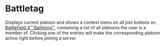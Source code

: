 # Battletag

Displays current platoon and shows a context menu on all join buttons on
[Battlefield 4™ Battlelog™](http://help.ea.com/en/article/what-is-battlelog/),
containing a list of all platoons the user is a member of. Clicking one of the
entries will make the corresponding platoon active right before joining a
server.
